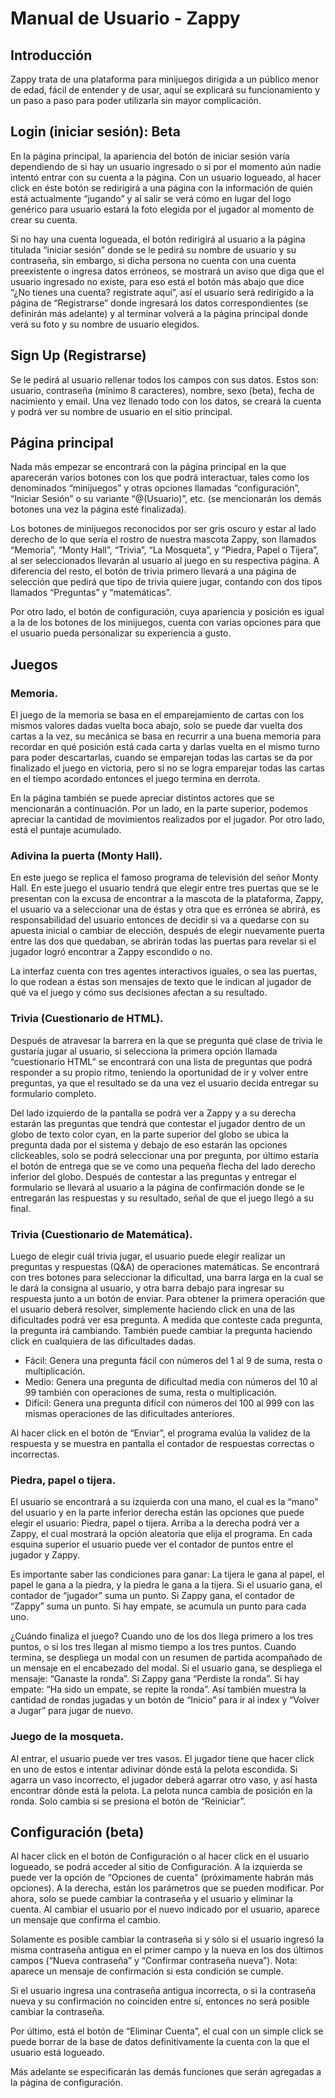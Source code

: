 # Manual de Usuario - Zappy

## Introducción
Zappy trata de una plataforma para minijuegos dirigida a un público menor de edad, fácil de entender y de usar, aquí se explicará su funcionamiento y un paso a paso para poder utilizarla sin mayor complicación.  

## Login (iniciar sesión): Beta
En la página principal, la apariencia del botón de iniciar sesión varía dependiendo de si hay un usuario ingresado o si por el momento aún nadie intentó entrar con su cuenta a la página. Con un usuario logueado, al hacer click en éste botón se redirigirá a una página con la información de quién está actualmente “jugando” y al salir se verá cómo en lugar del logo genérico para usuario estará la foto elegida por el jugador al momento de crear su cuenta.   

Si no hay una cuenta logueada, el botón redirigirá al usuario a  la página titulada “iniciar sesión” donde se le pedirá su nombre de usuario y su contraseña, sin embargo, si dicha persona no cuenta con una cuenta preexistente o ingresa datos erróneos, se mostrará un aviso que diga que el usuario ingresado no existe, para eso está el botón más abajo que dice “¿No tienes una cuenta? registrate aquí”, así el usuario será redirigido a la página de “Registrarse” donde ingresará los datos correspondientes (se definirán más adelante) y al terminar volverá a la página principal donde verá su foto y su nombre de usuario elegidos.  

## Sign Up (Registrarse)
Se le pedirá al usuario rellenar todos los campos con sus datos. Estos son: usuario, contraseña (mínimo 8 caracteres), nombre, sexo (beta), fecha de nacimiento y email. Una vez llenado todo con los datos, se creará la cuenta y podrá ver su nombre de usuario en el sitio principal.  

## Página principal
Nada más empezar se encontrará con la página principal en la que aparecerán varios botones con los que podrá interactuar, tales como los denominados “minijuegos” y otras opciones llamadas “configuración”, “Iniciar Sesión” o su variante “@(Usuario)”, etc. (se mencionarán los demás botones una vez la página esté finalizada).  

Los botones de minijuegos reconocidos por ser gris oscuro y estar al lado derecho de lo que sería el rostro de nuestra mascota Zappy, son llamados “Memoria”, “Monty Hall”, “Trivia”, “La Mosqueta”, y “Piedra, Papel o Tijera”, al ser seleccionados llevarán al usuario al juego en su respectiva página. A diferencia del resto, el botón de trivia primero llevará a una página de selección que pedirá que tipo de trivia quiere jugar, contando con dos tipos llamados “Preguntas” y “matemáticas”.  

Por otro lado, el botón de configuración, cuya apariencia y posición es igual a la de los botones de los minijuegos, cuenta con varias opciones para que el usuario pueda personalizar su experiencia a gusto.  

## Juegos

### Memoria.
El juego de la memoria se basa en el emparejamiento de cartas con los mismos valores dadas vuelta boca abajo, solo se puede dar vuelta dos cartas a la vez, su mecánica se basa en recurrir a una buena memoria para recordar en qué posición está cada carta y darlas vuelta en el mismo turno para poder descartarlas, cuando se emparejan todas las cartas se da por finalizado el juego en victoria, pero si no se logra emparejar todas las cartas en el tiempo acordado entonces el juego termina en derrota.  

En la página también se puede apreciar distintos actores que se mencionarán a continuación. Por un lado, en la parte superior, podemos apreciar la cantidad de movimientos realizados por el jugador. Por otro lado, está el puntaje acumulado.  

### Adivina la puerta (Monty Hall).  
En este juego se replica el famoso programa de televisión del señor Monty Hall. En este juego el usuario tendrá que elegir entre tres puertas que se le presentan con la excusa de encontrar a la mascota de la plataforma, Zappy, el usuario va a seleccionar una de éstas y otra que es errónea se abrirá, es responsabilidad del usuario entonces de decidir si va a quedarse con su apuesta inicial o cambiar de elección, después de elegir nuevamente puerta entre las dos que quedaban, se abrirán todas las puertas para revelar si el jugador logró encontrar a Zappy escondido o no.  

La interfaz cuenta con tres agentes interactivos iguales, o sea las puertas, lo que rodean a éstas son mensajes de texto que le indican al jugador de qué va el juego y cómo sus decisiones afectan a su resultado.  

### Trivia (Cuestionario de HTML).  
Después de atravesar la barrera en la que se pregunta qué clase de trivia le gustaría jugar al usuario, si selecciona la primera opción llamada “cuestionario HTML” se encontrará con una lista de preguntas que podrá responder a su propio ritmo, teniendo la oportunidad de ir y volver entre preguntas, ya que el resultado se da una vez el usuario decida entregar su formulario completo.  

Del lado izquierdo de la pantalla se podrá ver a Zappy y a su derecha estarán las preguntas que tendrá que contestar el jugador dentro de un globo de texto color cyan, en la parte superior del globo se ubica la pregunta dada por el sistema y debajo de eso estarán las opciones clickeables, solo se podrá seleccionar una por pregunta, por último estaría el botón de entrega que se ve como una pequeña flecha del lado derecho inferior del globo. Después de contestar a las preguntas y entregar el formulario se llevará al usuario a la página de confirmación donde se le entregarán las respuestas y su resultado, señal de que el juego llegó a su final.  

### Trivia (Cuestionario de Matemática). 
Luego de elegir cuál trivia jugar, el usuario puede elegir realizar un preguntas y respuestas (Q&A) de operaciones matemáticas. Se encontrará con tres botones para seleccionar la dificultad, una barra larga en la cual se le dará la consigna al usuario, y otra barra debajo para ingresar su respuesta junto a un botón de enviar. Para obtener la primera operación que el usuario deberá resolver, simplemente haciendo click en una de las dificultades podrá ver esa pregunta. A medida que conteste cada pregunta, la pregunta irá cambiando. También puede cambiar la pregunta haciendo click en cualquiera de las dificultades dadas.

- Fácil: Genera una pregunta fácil con números del 1 al 9 de suma, resta o multiplicación.
- Medio: Genera una pregunta de dificultad media con números del 10 al 99 también con operaciones de suma, resta o multiplicación.
- Difícil: Genera una pregunta difícil con números del 100 al 999 con las mismas operaciones de las dificultades anteriores.  

Al hacer click en el botón de “Enviar”, el programa evalúa la validez de la respuesta y se muestra en pantalla el contador de respuestas correctas o incorrectas.  

### Piedra, papel o tijera.
El usuario se encontrará a su izquierda con una mano, el cual es la “mano” del usuario y en la parte inferior derecha están las opciones que puede elegir el usuario: Piedra, papel o tijera. Arriba a la derecha podrá ver a Zappy, el cual mostrará la opción aleatoria que elija el programa. En cada esquina superior el usuario puede ver el contador de puntos entre el jugador y Zappy.  

Es importante saber las condiciones para ganar: La tijera le gana al papel, el papel le gana a la piedra, y la piedra le gana a la tijera. Si el usuario gana, el contador de “jugador” suma un punto. Si Zappy gana, el contador de “Zappy” suma un punto. Si hay empate, se acumula un punto para cada uno.  

¿Cuándo finaliza el juego? Cuando uno de los dos llega primero a los tres puntos, o si los tres llegan al mismo tiempo a los tres puntos. Cuando termina, se despliega un modal con un resumen de partida acompañado de un mensaje en el encabezado del modal. Si el usuario gana, se despliega el mensaje: “Ganaste la ronda”. Si Zappy gana “Perdiste la ronda”. Si hay empate: “Ha sido un empate, se repite la ronda”. Así también muestra la cantidad de rondas jugadas y un botón de “Inicio” para ir al index y “Volver a Jugar” para jugar de nuevo.  

### Juego de la mosqueta. 
Al entrar, el usuario puede ver tres vasos. El jugador tiene que hacer click en uno de estos e intentar adivinar dónde está la pelota escondida. Si agarra un vaso incorrecto, el jugador deberá agarrar otro vaso, y así hasta encontrar dónde está la pelota. La pelota nunca cambia de posición en la ronda. Solo cambia si se presiona el botón de “Reiniciar”.  

## Configuración (beta)
Al hacer click en el botón de Configuración o al hacer click en el usuario logueado, se podrá acceder al sitio de Configuración. A la izquierda se puede ver la opción de “Opciones de cuenta” (próximamente habrán más opciones). A la derecha, están los parámetros que se pueden modificar. Por ahora, solo se puede cambiar la contraseña y el usuario y eliminar la cuenta. Al cambiar el usuario por el nuevo indicado por el usuario, aparece un mensaje que confirma el cambio.  

Solamente es posible cambiar la contraseña si y sólo si el usuario ingresó la misma contraseña antigua en el primer campo y la nueva en los dos últimos campos (“Nueva contraseña” y “Confirmar contraseña nueva”). Nota: aparece un mensaje de confirmación si esta condición se cumple.  

Si el usuario ingresa una contraseña antigua incorrecta, o si la contraseña nueva y su confirmación no coinciden entre sí, entonces no será posible cambiar la contraseña.  

Por último, está el botón de “Eliminar Cuenta”, el cual con un simple click se puede borrar de la base de datos definitivamente la cuenta con la que el usuario está logueado.  

Más adelante se especificarán las demás funciones que serán agregadas a la página de configuración.  